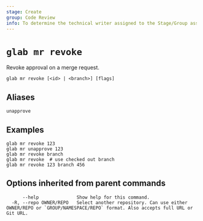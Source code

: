 ```yaml
---
stage: Create
group: Code Review
info: To determine the technical writer assigned to the Stage/Group associated with this page, see https://about.gitlab.com/handbook/product/ux/technical-writing/#assignments
---
```


<!--
This documentation is auto generated by a script.
Please do not edit this file directly. Run `make gen-docs` instead.
-->

# `glab mr revoke`

Revoke approval on a merge request.

```plaintext
glab mr revoke [<id> | <branch>] [flags]
```

## Aliases

```plaintext
unapprove
```

## Examples

```plaintext
glab mr revoke 123
glab mr unapprove 123
glab mr revoke branch
glab mr revoke  # use checked out branch
glab mr revoke 123 branch 456

```

## Options inherited from parent commands

```plaintext
      --help              Show help for this command.
  -R, --repo OWNER/REPO   Select another repository. Can use either OWNER/REPO or `GROUP/NAMESPACE/REPO` format. Also accepts full URL or Git URL.
```
